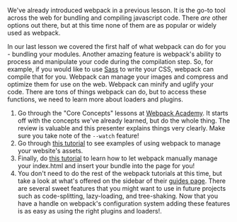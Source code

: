 We've already introduced webpack in a previous lesson. It is the go-to tool across the web for bundling and compiling javascript code. There _are_ other options out there, but at this time none of them are as popular or widely used as webpack.

In our last lesson we covered the first half of what webpack can do for you - bundling your modules. Another amazing feature is webpack's ability to process and manipulate your code during the compilation step. So, for example, if you would like to use [Sass](http://sass-lang.com/) to write your CSS, webpack can compile that for you. Webpack can manage your images and compress and optimize them for use on the web. Webpack can minify and uglify your code. There are tons of things webpack can do, but to access these functions, we need to learn more about loaders and plugins.

1. Go through the "Core Concepts" lessons at [Webpack Academy](https://webpack.academy/p/the-core-concepts). It starts off with the concepts we've already learned, but do the whole thing. The review is valuable and this presenter explains things very clearly. Make sure you take note of the `--watch` feature!
2. Go through [this tutorial](https://webpack.js.org/guides/asset-management/) to see examples of using webpack to manage your website's assets.
3. Finally, do [this tutorial](https://webpack.js.org/guides/output-management/) to learn how to let webpack manually manage your index.html and insert your bundle into the page for you!
4. You don't need to do the rest of the webpack tutorials at this time, but take a look at what's offered on the sidebar of their [guides page](https://webpack.js.org/guides/). There are several sweet features that you might want to use in future projects such as code-splitting, lazy-loading, and tree-shaking. Now that you have a handle on webpack's configuration system adding these features is as easy as using the right plugins and loaders!.
